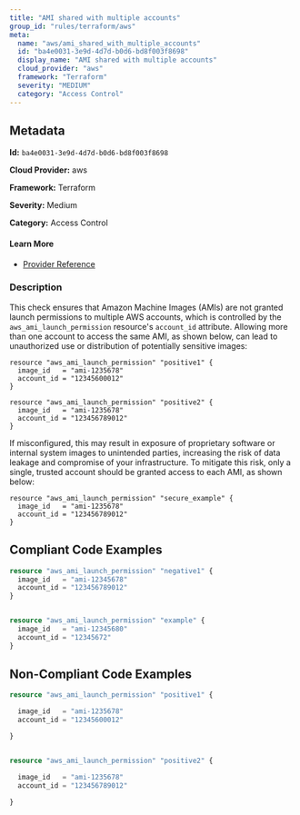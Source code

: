 ```yaml
---
title: "AMI shared with multiple accounts"
group_id: "rules/terraform/aws"
meta:
  name: "aws/ami_shared_with_multiple_accounts"
  id: "ba4e0031-3e9d-4d7d-b0d6-bd8f003f8698"
  display_name: "AMI shared with multiple accounts"
  cloud_provider: "aws"
  framework: "Terraform"
  severity: "MEDIUM"
  category: "Access Control"
---
```

## Metadata

**Id:** `ba4e0031-3e9d-4d7d-b0d6-bd8f003f8698`

**Cloud Provider:** aws

**Framework:** Terraform

**Severity:** Medium

**Category:** Access Control

#### Learn More

 - [Provider Reference](https://registry.terraform.io/providers/hashicorp/aws/latest/docs/resources/ami_launch_permission)

### Description

 This check ensures that Amazon Machine Images (AMIs) are not granted launch permissions to multiple AWS accounts, which is controlled by the `aws_ami_launch_permission` resource's `account_id` attribute. Allowing more than one account to access the same AMI, as shown below, can lead to unauthorized use or distribution of potentially sensitive images:

```
resource "aws_ami_launch_permission" "positive1" {
  image_id   = "ami-1235678"
  account_id = "12345600012"
}

resource "aws_ami_launch_permission" "positive2" {
  image_id   = "ami-1235678"
  account_id = "123456789012"
}
```

If misconfigured, this may result in exposure of proprietary software or internal system images to unintended parties, increasing the risk of data leakage and compromise of your infrastructure. To mitigate this risk, only a single, trusted account should be granted access to each AMI, as shown below:

```
resource "aws_ami_launch_permission" "secure_example" {
  image_id   = "ami-1235678"
  account_id = "123456789012"
}
```


## Compliant Code Examples
```terraform
resource "aws_ami_launch_permission" "negative1" {
  image_id   = "ami-12345678"
  account_id = "123456789012"
}


resource "aws_ami_launch_permission" "example" {
  image_id   = "ami-12345680"
  account_id = "12345672"
}

```
## Non-Compliant Code Examples
```terraform
resource "aws_ami_launch_permission" "positive1" {

  image_id   = "ami-1235678"
  account_id = "12345600012"

}


resource "aws_ami_launch_permission" "positive2" {

  image_id   = "ami-1235678"
  account_id = "123456789012"

}
```